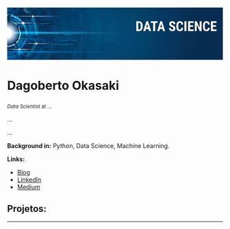 <p align="center">
  <img src="banner.png" >
</p>

# Dagoberto Okasaki
<sub>*Data Scientist* at ...</sub>

...

...

**Background in:** Python, Data Science, Machine Learning.

**Links:**
* [Blog](https://sigmoidal.ai)
* [LinkedIn](https://www.linkedin.com/)
* [Medium](https://www.medium.com)


## Projetos:



---



